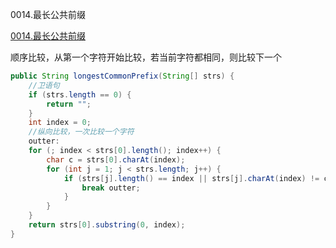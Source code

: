 0014.最长公共前缀

[0014.最长公共前缀](https://leetcode-cn.com/problems/longest-common-prefix/)

顺序比较，从第一个字符开始比较，若当前字符都相同，则比较下一个

```java
public String longestCommonPrefix(String[] strs) {
    //卫语句
    if (strs.length == 0) {
        return "";
    }
    int index = 0;
    //纵向比较，一次比较一个字符
    outter:
    for (; index < strs[0].length(); index++) {
        char c = strs[0].charAt(index);
        for (int j = 1; j < strs.length; j++) {
            if (strs[j].length() == index || strs[j].charAt(index) != c) {
                break outter;
            }
        }
    }
    return strs[0].substring(0, index);
}
```

